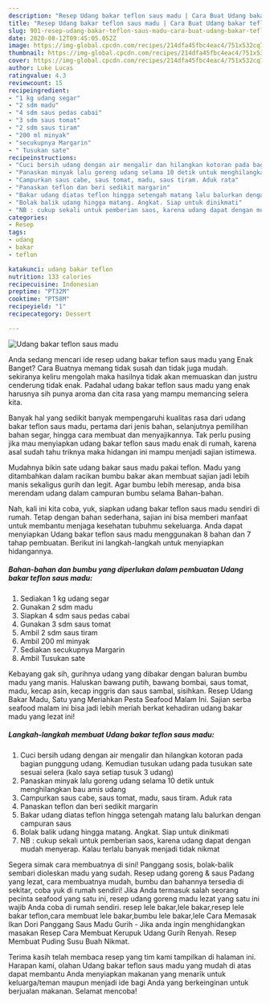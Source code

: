 ```yaml
---
description: "Resep Udang bakar teflon saus madu | Cara Buat Udang bakar teflon saus madu Yang Bisa Manjain Lidah"
title: "Resep Udang bakar teflon saus madu | Cara Buat Udang bakar teflon saus madu Yang Bisa Manjain Lidah"
slug: 901-resep-udang-bakar-teflon-saus-madu-cara-buat-udang-bakar-teflon-saus-madu-yang-bisa-manjain-lidah
date: 2020-08-12T09:45:05.052Z
image: https://img-global.cpcdn.com/recipes/214dfa45fbc4eac4/751x532cq70/udang-bakar-teflon-saus-madu-foto-resep-utama.jpg
thumbnail: https://img-global.cpcdn.com/recipes/214dfa45fbc4eac4/751x532cq70/udang-bakar-teflon-saus-madu-foto-resep-utama.jpg
cover: https://img-global.cpcdn.com/recipes/214dfa45fbc4eac4/751x532cq70/udang-bakar-teflon-saus-madu-foto-resep-utama.jpg
author: Luke Lucas
ratingvalue: 4.3
reviewcount: 15
recipeingredient:
- "1 kg udang segar"
- "2 sdm madu"
- "4 sdm saus pedas cabai"
- "3 sdm saus tomat"
- "2 sdm saus tiram"
- "200 ml minyak"
- "secukupnya Margarin"
- " Tusukan sate"
recipeinstructions:
- "Cuci bersih udang dengan air mengalir dan hilangkan kotoran pada bagian punggung udang. Kemudian tusukan udang pada tusukan sate sesuai selera (kalo saya setiap tusuk 3 udang)"
- "Panaskan minyak lalu goreng udang selama 10 detik untuk menghilangkan bau amis udang"
- "Campurkan saus cabe, saus tomat, madu, saus tiram. Aduk rata"
- "Panaskan teflon dan beri sedikit margarin"
- "Bakar udang diatas teflon hingga setengah matang lalu balurkan dengan campuran saus"
- "Bolak balik udang hingga matang. Angkat. Siap untuk dinikmati"
- "NB : cukup sekali untuk pemberian saos, karena udang dapat dengan mudah menyerap. Kalau terlalu banyak menjadi tidak nikmat"
categories:
- Resep
tags:
- udang
- bakar
- teflon

katakunci: udang bakar teflon 
nutrition: 133 calories
recipecuisine: Indonesian
preptime: "PT32M"
cooktime: "PT58M"
recipeyield: "1"
recipecategory: Dessert

---
```



![Udang bakar teflon saus madu](https://img-global.cpcdn.com/recipes/214dfa45fbc4eac4/751x532cq70/udang-bakar-teflon-saus-madu-foto-resep-utama.jpg)

Anda sedang mencari ide resep udang bakar teflon saus madu yang Enak Banget? Cara Buatnya memang tidak susah dan tidak juga mudah. sekiranya keliru mengolah maka hasilnya tidak akan memuaskan dan justru cenderung tidak enak. Padahal udang bakar teflon saus madu yang enak harusnya sih punya aroma dan cita rasa yang mampu memancing selera kita.

Banyak hal yang sedikit banyak mempengaruhi kualitas rasa dari udang bakar teflon saus madu, pertama dari jenis bahan, selanjutnya pemilihan bahan segar, hingga cara membuat dan menyajikannya. Tak perlu pusing jika mau menyiapkan udang bakar teflon saus madu enak di rumah, karena asal sudah tahu triknya maka hidangan ini mampu menjadi sajian istimewa.

Mudahnya bikin sate udang bakar saus madu pakai teflon. Madu yang ditambahkan dalam racikan bumbu bakar akan membuat sajian jadi lebih manis sekaligus gurih dan legit. Agar bumbu lebih meresap, anda bisa merendam udang dalam campuran bumbu selama Bahan-bahan.


Nah, kali ini kita coba, yuk, siapkan udang bakar teflon saus madu sendiri di rumah. Tetap dengan bahan sederhana, sajian ini bisa memberi manfaat untuk membantu menjaga kesehatan tubuhmu sekeluarga. Anda dapat menyiapkan Udang bakar teflon saus madu menggunakan 8 bahan dan 7 tahap pembuatan. Berikut ini langkah-langkah untuk menyiapkan hidangannya.

<!--inarticleads1-->

##### Bahan-bahan dan bumbu yang diperlukan dalam pembuatan Udang bakar teflon saus madu:

1. Sediakan 1 kg udang segar
1. Gunakan 2 sdm madu
1. Siapkan 4 sdm saus pedas cabai
1. Gunakan 3 sdm saus tomat
1. Ambil 2 sdm saus tiram
1. Ambil 200 ml minyak
1. Sediakan secukupnya Margarin
1. Ambil  Tusukan sate


Kebayang gak sih, gurihnya udang yang dibakar dengan baluran bumbu madu yang manis. Haluskan bawang putih, bawang bombai, saus tomat, madu, kecap asin, kecap inggris dan saus sambal, sisihkan. Resep Udang Bakar Madu, Satu yang Meriahkan Pesta Seafood Malam Ini. Sajian serba seafood malam ini bisa jadi lebih meriah berkat kehadiran udang bakar madu yang lezat ini! 

<!--inarticleads2-->

##### Langkah-langkah membuat Udang bakar teflon saus madu:

1. Cuci bersih udang dengan air mengalir dan hilangkan kotoran pada bagian punggung udang. Kemudian tusukan udang pada tusukan sate sesuai selera (kalo saya setiap tusuk 3 udang)
1. Panaskan minyak lalu goreng udang selama 10 detik untuk menghilangkan bau amis udang
1. Campurkan saus cabe, saus tomat, madu, saus tiram. Aduk rata
1. Panaskan teflon dan beri sedikit margarin
1. Bakar udang diatas teflon hingga setengah matang lalu balurkan dengan campuran saus
1. Bolak balik udang hingga matang. Angkat. Siap untuk dinikmati
1. NB : cukup sekali untuk pemberian saos, karena udang dapat dengan mudah menyerap. Kalau terlalu banyak menjadi tidak nikmat


Segera simak cara membuatnya di sini! Panggang sosis, bolak-balik sembari dioleskan madu yang sudah. Resep udang goreng &amp; saus Padang yang lezat, cara membuatnya mudah, bumbu dan bahannya tersedia di sekitar, coba yuk di rumah sendiri! Jika Anda termasuk salah seorang pecinta seafood yang satu ini, resep udang goreng madu lezat yang satu ini wajib Anda coba di rumah sendiri. resep lele bakar,lele bakar,resep lele bakar teflon,cara membuat lele bakar,bumbu lele bakar,lele Cara Memasak Ikan Dori Panggang Saus Madu Gurih - Jika anda ingin menghidangkan masakan Resep Cara Membuat Kerupuk Udang Gurih Renyah. Resep Membuat Puding Susu Buah Nikmat. 

Terima kasih telah membaca resep yang tim kami tampilkan di halaman ini. Harapan kami, olahan Udang bakar teflon saus madu yang mudah di atas dapat membantu Anda menyiapkan makanan yang menarik untuk keluarga/teman maupun menjadi ide bagi Anda yang berkeinginan untuk berjualan makanan. Selamat mencoba!
